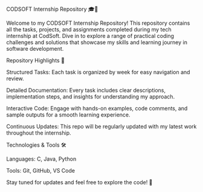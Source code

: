 CODSOFT Internship Repository 🎓🚀

Welcome to my CODSOFT Internship Repository! This repository contains all the tasks, projects, and assignments completed during my tech internship at CodSoft. Dive in to explore a range of practical coding challenges and solutions that showcase my skills and learning journey in software development.

Repository Highlights 🌟


Structured Tasks: Each task is organized by week for easy navigation and review.

Detailed Documentation: Every task includes clear descriptions, implementation steps, and insights for understanding my approach.

Interactive Code: Engage with hands-on examples, code comments, and sample outputs for a smooth learning experience.

Continuous Updates: This repo will be regularly updated with my latest work throughout the internship.


Technologies & Tools 🛠️


Languages: C, Java, Python

Tools: Git, GitHub, VS Code

Stay tuned for updates and feel free to explore the code! 📂


